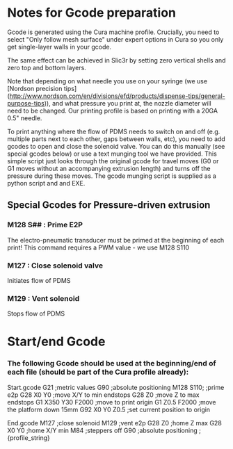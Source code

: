 # Notes for Gcode preparation

Gcode is generated using the Cura machine profile. Crucially, you need to select "Only follow mesh surface" under expert options in Cura so you only get single-layer walls in your gcode. 

The same effect can be achieved in Slic3r by setting zero vertical shells and zero top and bottom layers. 

Note that depending on what needle you use on your syringe (we use [Nordson precision tips] (http://www.nordson.com/en/divisions/efd/products/dispense-tips/general-purpose-tips)), and what pressure you print at, the nozzle diameter will need to be changed. Our printing profile is based on printing with a 20GA 0.5" needle.

To print anything where the flow of PDMS needs to switch on and off (e.g. multiple parts next to each other, gaps between walls, etc), you need to add gcodes to open and close the solenoid valve. You can do this manually (see special gcodes below) or use a text munging tool we have provided. This simple script just looks through the original gcode for travel moves (G0 or G1 moves without an accompanying extrusion length) and turns off the pressure during these moves. 
The gcode munging script is supplied as a python script and and EXE.

## Special Gcodes for Pressure-driven extrusion

### M128 S## : Prime E2P
The electro-pneumatic transducer must be primed at the beginning of each print! This command requires a PWM value - we use M128 S110

### M127 : Close solenoid valve
Initiates flow of PDMS

### M129 : Vent solenoid
Stops flow of PDMS

# Start/end Gcode
### The following Gcode should be used at the beginning/end of each file (should be part of the Cura profile already):

Start.gcode
G21        ;metric values
G90        ;absolute positioning
M128 S110; ;prime e2p
G28 X0 Y0  ;move X/Y to min endstops
G28 Z0     ;move Z to max endstops
G1 X350 Y30 F2000 ;move to print origin
G1 Z0.5 F2000 ;move the platform down 15mm
G92 X0 Y0 Z0.5 ;set current position to origin

End.gcode
M127 ;close solenoid
M129 ;vent e2p
G28 Z0 ;home Z max
G28 X0 Y0 ;home X/Y min
M84                         ;steppers off
G90                         ;absolute positioning
;{profile_string}



